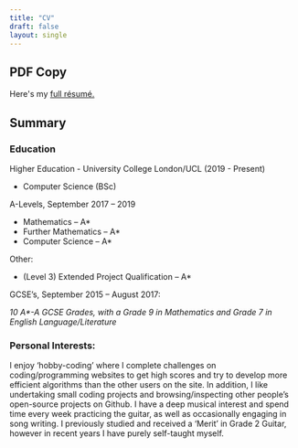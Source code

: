 ```yaml
---
title: "CV"
draft: false
layout: single
---
```


## PDF Copy

Here's my [full résumé.](/pdfs/Chris_CV_2020_For_Online.pdf)

## Summary

### Education

Higher Education - University College London/UCL (2019 - Present)

*   Computer Science (BSc)

A-Levels, September 2017 – 2019

*   Mathematics – A\*
*   Further Mathematics – A\*
*   Computer Science – A\*

Other:

*   (Level 3) Extended Project Qualification – A\*

GCSE’s, September 2015 – August 2017:

_10 A\*-A GCSE Grades, with a Grade 9 in Mathematics and Grade 7 in English Language/Literature_

### Personal Interests:

I enjoy ‘hobby-coding’ where I complete challenges on coding/programming
websites to get high scores and try to develop more efficient algorithms than
the other users on the site. In addition, I like undertaking small coding
projects and browsing/inspecting other people’s open-source projects on Github.
I have a deep musical interest and spend time every week practicing the guitar,
as well as occasionally engaging in song writing. I previously studied and
received a ‘Merit’ in Grade 2 Guitar, however in recent years I have purely self-taught myself.
